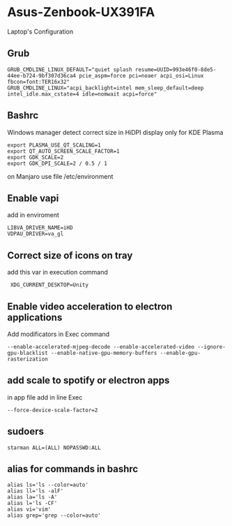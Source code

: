 # Asus-Zenbook-UX391FA

Laptop's Configuration


## Grub

```
GRUB_CMDLINE_LINUX_DEFAULT="quiet splash resume=UUID=993e46f0-8de5-44ee-b724-9bf307d36ca4 pcie_aspm=force pci=noaer acpi_osi=Linux fbcon=font:TER16x32"  
GRUB_CMDLINE_LINUX="acpi_backlight=intel mem_sleep_default=deep intel_idle.max_cstate=4 idle=nomwait acpi=force"
```

## Bashrc
Windows manager detect correct size in HiDPI display  only for KDE Plasma  

```
export PLASMA_USE_QT_SCALING=1  
export QT_AUTO_SCREEN_SCALE_FACTOR=1  
export GDK_SCALE=2  
export GDK_DPI_SCALE=2 / 0.5 / 1  
```
  
on Manjaro use file /etc/environment   
  

## Enable vapi  

add in enviroment  

```
LIBVA_DRIVER_NAME=iHD
VDPAU_DRIVER=va_gl
```

## Correct size of icons on tray  

 add this var in execution command  
```  
 XDG_CURRENT_DESKTOP=Unity  
```  
 

## Enable video acceleration to electron applications  

Add modificators in Exec command  

```
--enable-accelerated-mjpeg-decode --enable-accelerated-video --ignore-gpu-blacklist --enable-native-gpu-memory-buffers --enable-gpu-rasterization  
``` 


## add scale to spotify or electron apps

in app file add in line Exec


```
--force-device-scale-factor=2
```

## sudoers
```
starman ALL=(ALL) NOPASSWD:ALL  
```


## alias for commands in bashrc
```  
alias ls='ls --color=auto'  
alias ll='ls -alF'  
alias la='ls -A'  
alias l='ls -CF'  
alias vi='vim'  
alias grep='grep --color=auto'  
```